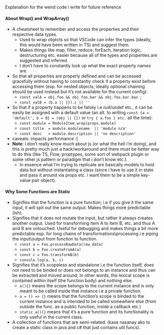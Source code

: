 
Explanation for the weird code i write for future reference

#### About Wrap() and WrapArray()
* A cheatsheet to remember and access the properties and their respective data types. 
	* Used to wrap objects so that VSCode can infer the types (ideally, this would have been written in TS) and suggest them.
	* Makes things like map, filter, reduce, forEach, iteration logic, destructuring etc. easier because all of the types and properties are suggested and inferred.
	* I don’t have to constantly look up what the exact property names are. 
* So that all properties are properly defined and can be accessed gracefully without having to constantly check if a property exist before accessing them (esp. for nested objects, ideally optional chaining should be used instead but it’s not available for the current config):
	* `const valA = obj.foo && obj.foo.bar && obj.foo.bar.baz `;
	* `const valB = (b.a || {}).c || ''`
* So that if a property happens to be falsey i.e null/undef etc., it can be easily be assigned with a default value (an alt. to writing  `const {a = 'default', b = 0} = (obj || {})` or `try { a.foo } etc.` all the time):
	* `const module = ModuleItem.wrap(props.module)`
	* `const title  = module.modulename  || 'module n/a'`
	* `const desc   = module.description || 'no description'`
* caveats: impacts performance :(
* **Note**: i don’t really know much about js (or what the hell i’m doing), and this is pretty much just a hack/workaround and there must be better way to do this (like TS, Flow, proptypes, some sort of webpack plugin or some other js pattern or paradigm that i don’t know etc.). 
	* In essence what I’m trying to replicate are basically models to hold data but without instantiating a class (since i have to use it in state and pass it around via props etc. i want them to be a simple key-value pair object).

#### Why Some Functions are Static
* Signifies that the function is a pure function; i.e if you give it the same input, it will spit out the same output. Makes things more predictable (ish).
* Signifies that it does not mutate the input, but rather it always creates another output. Used for transforming item A to item B, etc. and thus A and B are untouched. Useful for debugging and makes things a bit more predictable esp. for long chains of transformations\processing i.e piping the input\output from function to function. 
	* `const a = Foo.processRawData(raw_data)`
	* `const b = Foo.createFromA(a)`
	* `const c = Foo.transformB(b)`
	* `console.log(a, b, c)`
* Signifies that it’s scopeless and standalone i.e the function itself, does not need to be binded or does not belongs to an instance and thus can be extracted and moved around; In other words, the lexical scope is contained within itself (the function body) and nothing else.
	* `a(){}` means the scope belongs to the current instance and is only meant to be called inside that instance i.e a private function.
	* `a = () => {}` means that  the function’s scope is binded to the current instance and is intended to be called somewhere else (from outside the func. as a public function, inside a callback etc.)
	* `static a(){}` means that it’s a pure function and its functionality is only useful in the current class.
* A collection of functions that are semi-related. (kase nasanay ako to create a static class in java and c# that just contains util funcs).